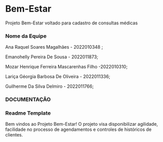 # Bem-Estar
Projeto Bem-Estar voltado para cadastro de consultas médicas

### Nome da Equipe
Ana Raquel Soares Magalhães - 2022010348 ;

Emanohelly Pereira De Sousa - 2022011873;

Mozar Henrique Ferreira Mascarenhas Filho -2022010310;

Lariça Géorgia Barbosa De Oliveira - 2022011336;

Guilherme Da Silva Delmiro - 2022011766;

### DOCUMENTAÇÃO
###  Readme Template
Bem vindos ao Projeto Bem-Estar! 
O projeto visa disponibilizar agilidade, facilidade no processo de agendamentos e controles de históricos de clientes.
